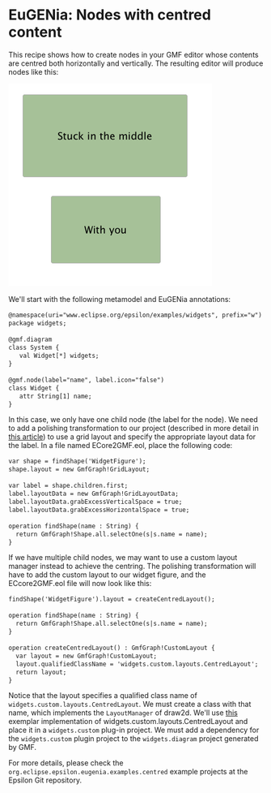 # EuGENia: Nodes with centred content

This recipe shows how to create nodes in your GMF editor whose contents are centred both horizontally and vertically. The resulting editor will produce nodes like this:

![](Centred.png)

We'll start with the following metamodel and EuGENia annotations:

```emf
@namespace(uri="www.eclipse.org/epsilon/examples/widgets", prefix="w")
package widgets;

@gmf.diagram
class System {
   val Widget[*] widgets;
}

@gmf.node(label="name", label.icon="false")
class Widget {
   attr String[1] name;
}
```

In this case, we only have one child node (the label for the node). We need to add a polishing transformation to our project (described in more detail in [this article](../eugenia-polishing/)) to use a grid layout and specify the appropriate layout data for the label. In a file named ECore2GMF.eol, place the following code:

```eol
var shape = findShape('WidgetFigure');
shape.layout = new GmfGraph!GridLayout;

var label = shape.children.first;
label.layoutData = new GmfGraph!GridLayoutData;
label.layoutData.grabExcessVerticalSpace = true;
label.layoutData.grabExcessHorizontalSpace = true;

operation findShape(name : String) {
  return GmfGraph!Shape.all.selectOne(s|s.name = name);
}
```

If we have multiple child nodes, we may want to use a custom layout manager instead to achieve the centring. The polishing transformation will have to add the custom layout to our widget figure, and the ECcore2GMF.eol file will now look like this:

```eol
findShape('WidgetFigure').layout = createCentredLayout();

operation findShape(name : String) {
  return GmfGraph!Shape.all.selectOne(s|s.name = name);
}

operation createCentredLayout() : GmfGraph!CustomLayout {
  var layout = new GmfGraph!CustomLayout;
  layout.qualifiedClassName = 'widgets.custom.layouts.CentredLayout';
  return layout;
}
```

Notice that the layout specifies a qualified class name of `widgets.custom.layouts.CentredLayout`. We must create a class with that name, which implements the `LayoutManager` of draw2d. We'll use [this](http://eclipse.org/epsilon/doc/articles/eugenia-nodes-with-centred-layout/CentredLayout.java) exemplar implementation of widgets.custom.layouts.CentredLayout and place it in a `widgets.custom` plug-in project. We must add a dependency for the `widgets.custom` plugin project to the `widgets.diagram` project generated by GMF.

For more details, please check the `org.eclipse.epsilon.eugenia.examples.centred` example projects at the Epsilon Git repository.